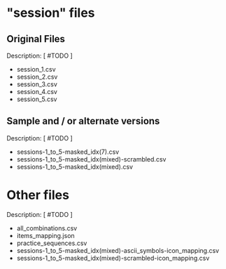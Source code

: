 
# "session" files

## Original Files
Description: [ #TODO ]
- session_1.csv
- session_2.csv
- session_3.csv
- session_4.csv
- session_5.csv

## Sample and / or alternate versions
Description: [ #TODO ]
- sessions-1_to_5-masked_idx(7).csv
- sessions-1_to_5-masked_idx(mixed)-scrambled.csv
- sessions-1_to_5-masked_idx(mixed).csv


# Other files
Description: [ #TODO ]
- all_combinations.csv
- items_mapping.json
- practice_sequences.csv
- sessions-1_to_5-masked_idx(mixed)-ascii_symbols-icon_mapping.csv
- sessions-1_to_5-masked_idx(mixed)-scrambled-icon_mapping.csv
